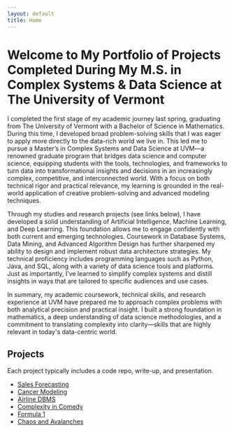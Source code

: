 ```yaml
---
layout: default
title: Home
---
```


# Welcome to My Portfolio of Projects Completed During My M.S. in Complex Systems & Data Science at The University of Vermont

I completed the first stage of my academic journey last spring, graduating from The University of Vermont with a Bachelor of Science in Mathematics. During this time, I developed broad problem-solving skills that I was eager to apply more directly to the data-rich world we live in. This led me to pursue a Master’s in Complex Systems and Data Science at UVM—a renowned graduate program that bridges data science and computer science, equipping students with the tools, technologies, and frameworks to turn data into transformational insights and decisions in an increasingly complex, competitive, and interconnected world. With a focus on both technical rigor and practical relevance, my learning is grounded in the real-world application of creative problem-solving and advanced modeling techniques.

Through my studies and research projects (see links below), I have developed a solid understanding of Artificial Intelligence, Machine Learning, and Deep Learning. This foundation allows me to engage confidently with both current and emerging technologies. Coursework in Database Systems, Data Mining, and Advanced Algorithm Design has further sharpened my ability to design and implement robust data architecture strategies. My technical proficiency includes programming languages such as Python, Java, and SQL, along with a variety of data science tools and platforms. Just as importantly, I’ve learned to simplify complex systems and distill insights in ways that are tailored to specific audiences and use cases.

In summary, my academic coursework, technical skills, and research experience at UVM have prepared me to approach complex problems with both analytical precision and practical insight. I built a strong foundation in mathematics, a deep understanding of data science methodologies, and a commitment to translating complexity into clarity—skills that are highly relevant in today's data-centric world.




## Projects

Each project typically includes a code repo, write-up, and presentation. 

- [Sales Forecasting](projects/Sales_Forecasting.md)
- [Cancer Modeling](projects/Cancer.md)
- [Airline DBMS](projects/airlines.md)
- [Complexity in Comedy](projects/Comedy.md)
- [Formula 1](projects/F1.md)
- [Chaos and Avalanches](projects/Avy.md)
